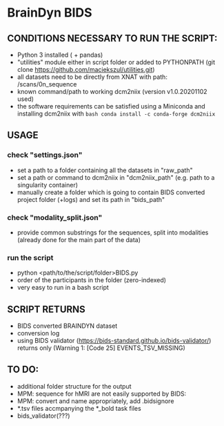# BrainDyn BIDS

## CONDITIONS NECESSARY TO RUN THE SCRIPT: 
* Python 3 installed ( + pandas)
* "utilities" module either in script folder or added to PYTHONPATH (git clone https://github.com/maciekszul/utilities.git)
* all datasets need to be directly from XNAT with path: <recording identifier>/scans/0n_sequence
* known command/path to working dcm2niix (version v1.0.20201102 used)
* the software requirements can be satisfied using a Miniconda and installing dcm2niix with ```bash conda install -c conda-forge dcm2niix```

## USAGE
### check "settings.json"
* set a path to a folder containing all the datasets in "raw_path"
* set a path or command to dcm2niix in "dcm2niix_path" (e.g. path to a singularity container)
* manually create a folder which is going to contain BIDS converted project folder (+logs) and set its path in "bids_path"

### check "modality_split.json"
* provide common substrings for the sequences, split into modalities (already done for the main part of the data)

### run the script
* python <path/to/the/script/folder>BIDS.py <n>
* <n> order of the participants in the folder (zero-indexed)
* very easy to run in a bash script

## SCRIPT RETURNS
* BIDS converted BRAINDYN dataset
* conversion log
* using BIDS validator (https://bids-standard.github.io/bids-validator/) returns only (Warning 1: [Code 25] EVENTS_TSV_MISSING)

## TO DO:
* additional folder structure for the output
* MPM: sequence for hMRI are not easily supported by BIDS: 
* MPM: convert and name appropriately, add .bidsignore
* *.tsv files accmpanying the *_bold task files
* bids_validator(???)
